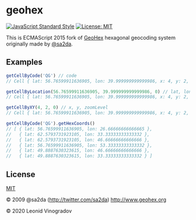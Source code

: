 # geohex
[![JavaScript Standard Style](https://img.shields.io/badge/code_style-standard-brightgreen.svg?style=flat-square)](https://standardjs.com)
[![License: MIT](https://img.shields.io/github/license/leon-win/node-auth-tokens?style=flat-square)](http://opensource.org/licenses/MIT)

This is ECMAScript 2015 fork of [GeoHex](http://geohex.net/) hexagonal geocoding system originally made by [@sa2da](http://twitter.com/sa2da).

## Examples

```javascript
getCellByCode('QG') // code
// Cell { lat: 56.76599911636905, lon: 39.999999999999986, x: 4, y: 2, code: 'QG' }

getCellByLocation(56.76599911636905, 39.999999999999986, 0) // lat, lon, zoomLevel
// Cell { lat: 56.76599911636905, lon: 39.999999999999986, x: 4, y: 2, code: 'QG' }

getCellByXY(4, 2, 0) // x, y, zoomLevel
// Cell { lat: 56.76599911636905, lon: 39.999999999999986, x: 4, y: 2, code: 'QG' }

getCellByCode('QG').getHexCoords()
// [ { lat: 56.76599911636905, lon: 26.66666666666665 },
//   { lat: 62.5793731923105, lon: 33.33333333333332 },
//   { lat: 62.5793731923105, lon: 46.66666666666666 },
//   { lat: 56.76599911636905, lon: 53.33333333333332 },
//   { lat: 49.8887630323615, lon: 46.66666666666666 },
//   { lat: 49.8887630323615, lon: 33.33333333333332 } ]
```

## License
[MIT](http://opensource.org/licenses/MIT)

© 2009 @sa2da (http://twitter.com/sa2da) http://www.geohex.org

© 2020 Leonid Vinogradov
